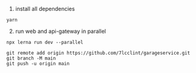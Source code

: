 1. install all dependencies
```
yarn
```

2. run web and api-gateway in parallel
```
npx lerna run dev --parallel

git remote add origin https://github.com/7lcclint/garageservice.git
git branch -M main
git push -u origin main